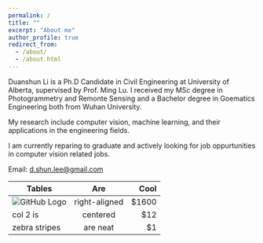 ```yaml
---
permalink: /
title: ""
excerpt: "About me"
author_profile: true
redirect_from: 
  - /about/
  - /about.html
---
```


Duanshun Li is a Ph.D Candidate in Civil Engineering at University of Alberta, supervised by Prof. Ming Lu. 
I received my MSc degree in Photogrammetry and Remonte Sensing and a Bachelor degree in Goematics Engineering both from Wuhan University.

My research include computer vision, machine learning, and their applications in the engineering fields.

I am currently reparing to graduate and actively looking for job oppurtunities in computer vision related jobs.    

Email: d.shun.lee@gmail.com


| Tables        | Are           | Cool  |
| ------------- |:-------------:| -----:|
| ![GitHub Logo](/images/mstile-144x144.png)     | right-aligned | $1600 |
| col 2 is      | centered      |   $12 |
| zebra stripes | are neat      |    $1 |